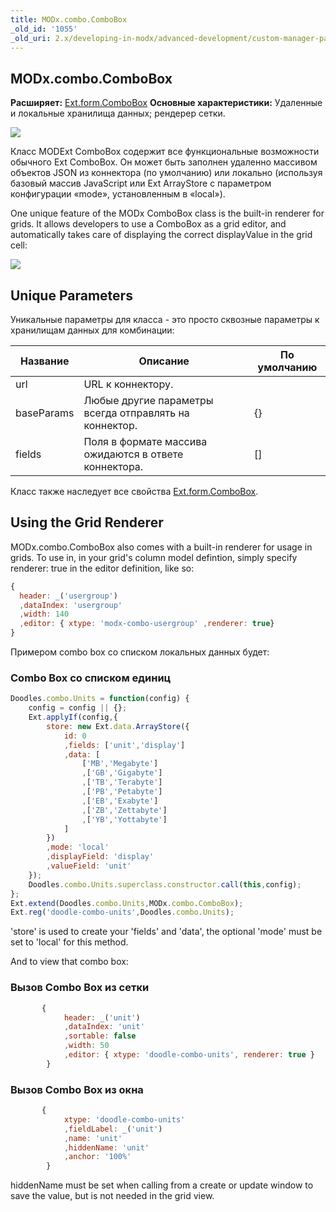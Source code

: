```yaml
---
title: MODx.combo.ComboBox
_old_id: '1055'
_old_uri: 2.x/developing-in-modx/advanced-development/custom-manager-pages/modext/modx.combo.combobox
---
```


## MODx.combo.ComboBox

**Расширяет:** [Ext.form.ComboBox](http://extjs.cachefly.net/ext-3.3.0/docs/?class=Ext.form.ComboBox)
**Основные характеристики:** Удаленные и локальные хранилища данных; рендерер сетки.

![](/download/attachments/18678077/modext_combobox.png?version=1&modificationDate=1250517993000)

Класс MODExt ComboBox содержит все функциональные возможности обычного Ext ComboBox. Он может быть заполнен удаленно массивом объектов JSON из коннектора (по умолчанию) или локально (используя базовый массив JavaScript или Ext ArrayStore с параметром конфигурации «mode», установленным в «local»).

One unique feature of the MODx ComboBox class is the built-in renderer for grids. It allows developers to use a ComboBox as a grid editor, and automatically takes care of displaying the correct displayValue in the grid cell:

![](/download/attachments/18678077/modext_combobox_grid.png?version=1&modificationDate=1250518045000)

## Unique Parameters

Уникальные параметры для класса - это просто сквозные параметры к хранилищам данных для комбинации:

Название | Описание | По умолчанию
--- | --- | ---
url | URL к коннектору. | 
baseParams | Любые другие параметры всегда отправлять на коннектор. | {}
fields | Поля в формате массива ожидаются в ответе коннектора. | []

Класс также наследует все свойства [Ext.form.ComboBox](http://extjs.cachefly.net/ext-3.3.0/docs/?class=Ext.form.ComboBox).

## Using the Grid Renderer

MODx.combo.ComboBox also comes with a built-in renderer for usage in grids. To use in, in your grid's column model defintion, simply specify renderer: true in the editor definition, like so:

```javascript
{
  header: _('usergroup')
  ,dataIndex: 'usergroup'
  ,width: 140
  ,editor: { xtype: 'modx-combo-usergroup' ,renderer: true}
}
```

Примером combo box со списком локальных данных будет:

### Combo Box со списком единиц

```javascript
Doodles.combo.Units = function(config) {
    config = config || {};
    Ext.applyIf(config,{
        store: new Ext.data.ArrayStore({
            id: 0
            ,fields: ['unit','display']
            ,data: [
                ['MB','Megabyte']
                ,['GB','Gigabyte']
                ,['TB','Terabyte']
                ,['PB','Petabyte']
                ,['EB','Exabyte']
                ,['ZB','Zettabyte']
                ,['YB','Yottabyte']
            ]
        })
        ,mode: 'local'
        ,displayField: 'display'
        ,valueField: 'unit'
    });
    Doodles.combo.Units.superclass.constructor.call(this,config);
};
Ext.extend(Doodles.combo.Units,MODx.combo.ComboBox);
Ext.reg('doodle-combo-units',Doodles.combo.Units);
```

'store' is used to create your 'fields' and 'data', the optional 'mode' must be set to 'local' for this method.

And to view that combo box:

### Вызов Combo Box из сетки

```javascript
       {
            header: _('unit')
            ,dataIndex: 'unit'
            ,sortable: false
            ,width: 50
            ,editor: { xtype: 'doodle-combo-units', renderer: true }
        }
```

### Вызов Combo Box из окна

```javascript
       {
            xtype: 'doodle-combo-units'
            ,fieldLabel: _('unit')
            ,name: 'unit'
            ,hiddenName: 'unit'
            ,anchor: '100%'
        }
```

hiddenName must be set when calling from a create or update window to save the value, but is not needed in the grid view.
